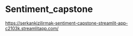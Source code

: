 # Sentiment_capstone

https://serkankizilirmak-sentiment-capstone-streamlit-app-c2103k.streamlitapp.com/
